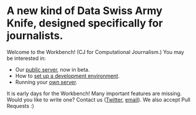 #  A new kind of Data Swiss Army Knife, designed specifically for journalists. 

Welcome to the Workbench! (CJ for Computational Journalism.) You may be interested in:

- Our [public server](http://cjworkbench.org), now in beta.
- How to [set up a development environment](https://github.com/jstray/cjworkbench/wiki/Setting-up-a-development-environment).
- Running your [own server](https://github.com/jstray/cjworkbench/wiki/Deployment).

It is early days for the Workbench! Many important features are missing. Would you like to write one? Contact us ([Twitter](https://twitter.com/cjworkbench), [email](mailto:hello@cjworkbench.org)). We also accept Pull Requests :)

